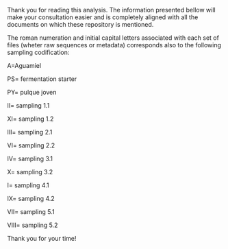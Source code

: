 Thank you for reading this analysis. The information presented bellow will make your consultation easier and is completely aligned with all the documents on which these repository is mentioned.

The roman numeration and initial capital letters associated with each set of files (wheter raw sequences or metadata) corresponds also to the following sampling codification:

A=Aguamiel

PS= fermentation starter

PY= pulque joven

II= sampling 1.1

XI= sampling 1.2

III= sampling 2.1

VI= sampling 2.2

IV= sampling 3.1

X= sampling 3.2

I= sampling 4.1

IX= sampling 4.2

VII= sampling 5.1

VIII= sampling 5.2

Thank you for your time!
